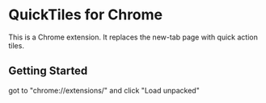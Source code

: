 # QuickTiles for Chrome

This is a Chrome extension. It replaces the new-tab page with quick action tiles.


## Getting Started
got to "chrome://extensions/" and click "Load unpacked"
